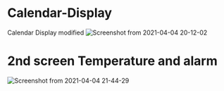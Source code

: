 # Calendar-Display

Calendar Display modified
![Screenshot from 2021-04-04 20-12-02](https://user-images.githubusercontent.com/60012955/113525415-c77bd280-9582-11eb-97f2-1dd08793a16c.png)



# 2nd screen Temperature and alarm

![Screenshot from 2021-04-04 21-44-29](https://user-images.githubusercontent.com/57550046/113528985-3875b700-9590-11eb-9dda-bd8501ccb3a6.png)
